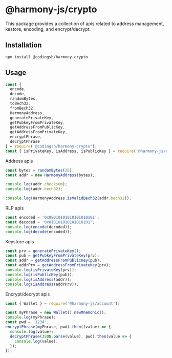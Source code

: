 # @harmony-js/crypto

This package provides a collection of apis related to address management, kestore, encoding, and encrypt/decrypt.

## Installation

```
npm install @codingsh/harmony-crypto
```

## Usage

```javascript
const {
  encode,
  decode,
  randomBytes,
  toBech32,
  fromBech32,
  HarmonyAddress,
  generatePrivateKey,
  getPubkeyFromPrivateKey,
  getAddressFromPublicKey,
  getAddressFromPrivateKey,
  encryptPhrase,
  decryptPhrase
} = require('@codingsh/harmony-crypto');
const { isPrivateKey, isAddress, isPublicKey } = require('@harmony-js/utils');
```

Address apis
```javascript
const bytes = randomBytes(20);
const addr = new HarmonyAddress(bytes);

console.log(addr.checksum);
console.log(addr.bech32);

console.log(HarmonyAddress.isValidBech32(addr.bech32));
```

RLP apis
```javascript
const encoded = '0x89010101010101010101';
const decoded = '0x010101010101010101';
console.log(encode(decoded));
console.log(decode(encoded));
```

Keystore apis
```javascript
const prv = generatePrivateKey();
const pub = getPubkeyFromPrivateKey(prv);
const addr = getAddressFromPublicKey(pub);
const addrPrv = getAddressFromPrivateKey(prv);
console.log(isPrivateKey(prv));
console.log(isPublicKey(pub));
console.log(isAddress(addr));
console.log(isAddress(addrPrv));
```

Encrypt/decrypt apis
```javascript
const { Wallet } = require('@harmony-js/account');

const myPhrase = new Wallet().newMnemonic();
console.log(myPhrase);
const pwd = '1234';
encryptPhrase(myPhrase, pwd).then((value) => {
  console.log(value);
  decryptPhrase(JSON.parse(value), pwd).then(value => {
    console.log(value);
  });
});
```
